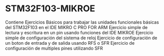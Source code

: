 # STM32F103-MIKROE
Contiene Ejercicios Básicos para trabajar las unidades funcionales básicas del STM32F103 en el IDE MIKRO C PRO FOR ARM
Ejercicio simple de lectura y escritura en un pin usando funciones del IDE MIKROE
Ejercicio simple de configuración del sistema de reloj
Ejercicio de configuración de un boton de entrada y de salida usando RFS o SFR
Ejercicio de configuración de multiples pines utilizando SFR
